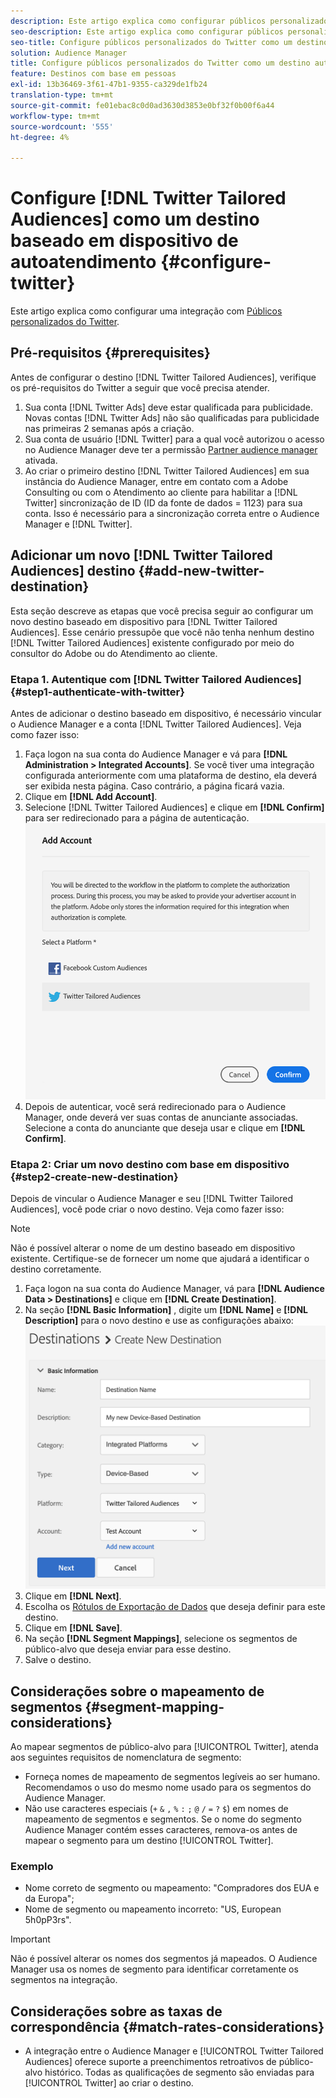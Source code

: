 ```yaml
---
description: Este artigo explica como configurar públicos personalizados do Twitter para integrações novas e existentes.
seo-description: Este artigo explica como configurar públicos personalizados do Twitter para integrações novas e existentes.
seo-title: Configure públicos personalizados do Twitter como um destino autoatendido com base em dispositivo
solution: Audience Manager
title: Configure públicos personalizados do Twitter como um destino autoatendido com base em dispositivo
feature: Destinos com base em pessoas
exl-id: 13b36469-3f61-47b1-9355-ca329de1fb24
translation-type: tm+mt
source-git-commit: fe01ebac8c0d0ad3630d3853e0bf32f0b00f6a44
workflow-type: tm+mt
source-wordcount: '555'
ht-degree: 4%

---
```


# Configure [!DNL Twitter Tailored Audiences] como um destino baseado em dispositivo de autoatendimento {#configure-twitter}

Este artigo explica como configurar uma integração com [Públicos personalizados do Twitter](https://business.twitter.com/en/targeting/tailored-audiences.html).

## Pré-requisitos {#prerequisites}

Antes de configurar o destino [!DNL Twitter Tailored Audiences], verifique os pré-requisitos do Twitter a seguir que você precisa atender.

1. Sua conta [!DNL Twitter Ads] deve estar qualificada para publicidade. Novas contas [!DNL Twitter Ads] não são qualificadas para publicidade nas primeiras 2 semanas após a criação.
2. Sua conta de usuário [!DNL Twitter] para a qual você autorizou o acesso no Audience Manager deve ter a permissão [Partner audience manager](https://business.twitter.com/en/help/troubleshooting/multi-user-login-faq.html#accesslevels) ativada.
3. Ao criar o primeiro destino [!DNL Twitter Tailored Audiences] em sua instância do Audience Manager, entre em contato com a Adobe Consulting ou com o Atendimento ao cliente para habilitar a [!DNL Twitter] sincronização de ID (ID da fonte de dados = 1123) para sua conta. Isso é necessário para a sincronização correta entre o Audience Manager e [!DNL Twitter].

## Adicionar um novo [!DNL Twitter Tailored Audiences] destino {#add-new-twitter-destination}

Esta seção descreve as etapas que você precisa seguir ao configurar um novo destino baseado em dispositivo para [!DNL Twitter Tailored Audiences]. Esse cenário pressupõe que você não tenha nenhum destino [!DNL Twitter Tailored Audiences] existente configurado por meio do consultor do Adobe ou do Atendimento ao cliente.

### Etapa 1. Autentique com [!DNL Twitter Tailored Audiences] {#step1-authenticate-with-twitter}

Antes de adicionar o destino baseado em dispositivo, é necessário vincular o Audience Manager e a conta [!DNL Twitter Tailored Audiences]. Veja como fazer isso:

1. Faça logon na sua conta do Audience Manager e vá para **[!DNL Administration > Integrated Accounts]**. Se você tiver uma integração configurada anteriormente com uma plataforma de destino, ela deverá ser exibida nesta página. Caso contrário, a página ficará vazia.
1. Clique em **[!DNL Add Account]**.
1. Selecione [!DNL Twitter Tailored Audiences] e clique em **[!DNL Confirm]** para ser redirecionado para a página de autenticação.                     ![plataformas integradas](assets/dbd-integrated-platforms.png)
1. Depois de autenticar, você será redirecionado para o Audience Manager, onde deverá ver suas contas de anunciante associadas. Selecione a conta do anunciante que deseja usar e clique em **[!DNL Confirm]**.

### Etapa 2: Criar um novo destino com base em dispositivo {#step2-create-new-destination}

Depois de vincular o Audience Manager e seu [!DNL Twitter Tailored Audiences], você pode criar o novo destino. Veja como fazer isso:

>[!NOTE]
>
>Não é possível alterar o nome de um destino baseado em dispositivo existente. Certifique-se de fornecer um nome que ajudará a identificar o destino corretamente.

1. Faça logon na sua conta do Audience Manager, vá para **[!DNL Audience Data > Destinations]** e clique em **[!DNL Create Destination]**.
1. Na seção **[!DNL Basic Information]** , digite um **[!DNL Name]** e **[!DNL Description]** para o novo destino e use as configurações abaixo: ![configuração](assets/dbd-new-basic.png)
1. Clique em **[!DNL Next]**.
1. Escolha os [Rótulos de Exportação de Dados](/help/using/features/data-export-controls.md#controls-labels) que deseja definir para este destino.
1. Clique em **[!DNL Save]**.
1. Na seção **[!DNL Segment Mappings]**, selecione os segmentos de público-alvo que deseja enviar para esse destino.
1. Salve o destino.

## Considerações sobre o mapeamento de segmentos {#segment-mapping-considerations}

Ao mapear segmentos de público-alvo para [!UICONTROL Twitter], atenda aos seguintes requisitos de nomenclatura de segmento:

* Forneça nomes de mapeamento de segmentos legíveis ao ser humano. Recomendamos o uso do mesmo nome usado para os segmentos do Audience Manager.
* Não use caracteres especiais (`+` `&` `,` `%` `:` `;` `@` `/` `=` `?` `$`) em nomes de mapeamento de segmentos e segmentos. Se o nome do segmento Audience Manager contém esses caracteres, remova-os antes de mapear o segmento para um destino [!UICONTROL Twitter].

### Exemplo

* Nome correto de segmento ou mapeamento: &quot;Compradores dos EUA e da Europa&quot;;
* Nome de segmento ou mapeamento incorreto: &quot;US, European 5h0pP3rs&quot;.

>[!IMPORTANT]
>
>Não é possível alterar os nomes dos segmentos já mapeados. O Audience Manager usa os nomes de segmento para identificar corretamente os segmentos na integração.

## Considerações sobre as taxas de correspondência {#match-rates-considerations}

* A integração entre o Audience Manager e [!UICONTROL Twitter Tailored Audiences] oferece suporte a preenchimentos retroativos de público-alvo histórico. Todas as qualificações de segmento são enviadas para [!UICONTROL Twitter] ao criar o destino.
